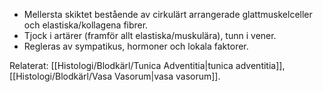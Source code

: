 
- Mellersta skiktet bestående av cirkulärt arrangerade glattmuskelceller och elastiska/kollagena fibrer.  
- Tjock i artärer (framför allt elastiska/muskulära), tunn i vener.  
- Regleras av sympatikus, hormoner och lokala faktorer.

Relaterat: [[Histologi/Blodkärl/Tunica Adventitia|tunica adventitia]], [[Histologi/Blodkärl/Vasa Vasorum|vasa vasorum]].

